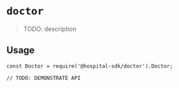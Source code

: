 # `doctor`

> TODO: description

## Usage

```
const Doctor = require('@hospital-sdk/doctor').Doctor;

// TODO: DEMONSTRATE API
```
